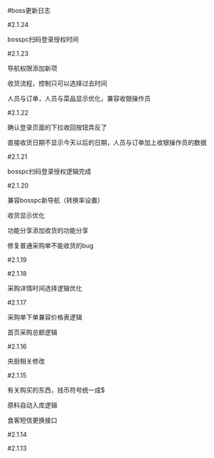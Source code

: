 #boss更新日志

#2.1.24

bosspc扫码登录授权时间

#2.1.23

导航权限添加新项

收货流程，控制只可以选择过去时间

人员与订单，人员与菜品显示优化，兼容收银操作员

#2.1.22

确认登录页面的下拉收回按钮弄反了

直接收货日期不显示今天以后的日期，人员与订单加上收银操作员的数据

#2.1.21

bosspc扫码登录授权逻辑完成

#2.1.20

兼容bosspc新导航（转换率设置）

收货显示优化

功能分享添加收货的功能分享

修复普通采购单不能收货的bug

#2.1.19

#2.1.18

采购详情时间选择逻辑优化

#2.1.17

采购单下单兼容价格表逻辑

首页采购总额逻辑

#2.1.16

央厨相关修改

#2.1.15

有关购买的东西，钱币符号统一成$

原料自动入库逻辑

食客短信更换接口

#2.1.14

#2.1.13